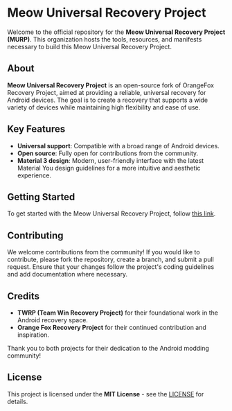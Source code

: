 # Meow Universal Recovery Project

Welcome to the official repository for the **Meow Universal Recovery Project (MURP)**. This organization hosts the tools, resources, and manifests necessary to build this Meow Universal Recovery Project.

## About

**Meow Universal Recovery Project** is an open-source fork of OrangeFox Recovery Project, aimed at providing a reliable, universal recovery for Android devices. The goal is to create a recovery that supports a wide variety of devices while maintaining high flexibility and ease of use.

## Key Features

- **Universal support**: Compatible with a broad range of Android devices.
- **Open source**: Fully open for contributions from the community.
- **Material 3 design**: Modern, user-friendly interface with the latest Material You design guidelines for a more intuitive and aesthetic experience.

## Getting Started

To get started with the Meow Universal Recovery Project, follow [this link](https://github.com/Meow-Universal-Recovery-Project/manifest).

## Contributing

We welcome contributions from the community! If you would like to contribute, please fork the repository, create a branch, and submit a pull request. Ensure that your changes follow the project's coding guidelines and add documentation where necessary.

## Credits

- **TWRP (Team Win Recovery Project)** for their foundational work in the Android recovery space.
- **Orange Fox Recovery Project** for their continued contribution and inspiration.

Thank you to both projects for their dedication to the Android modding community!

## License

This project is licensed under the **MIT License** - see the [LICENSE](https://opensource.org/license/mit) for details.

